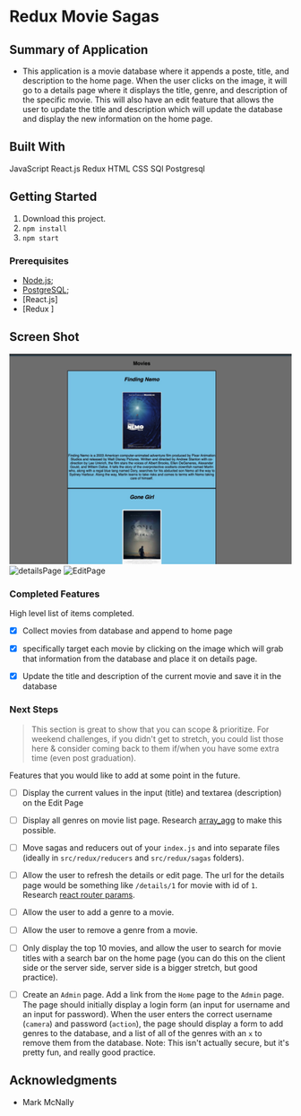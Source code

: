 # Redux Movie Sagas


## Summary of Application

- This application is a movie database where it appends a poste, title, and description to the home page. When the user clicks on the image, it will go
to a details page where it displays the title, genre, and description of the specific movie. This will also have an edit feature that allows the user to update the title and description which will update the database and display the new information on the home page. 

## Built With

JavaScript
React.js
Redux
HTML
CSS
SQl
Postgresql

## Getting Started

1. Download this project.
2. `npm install`
3. `npm start`

### Prerequisites

- [Node.js](https://nodejs.org/en/);
- [PostgreSQL](https://eggerapps.at/postico/);
- [React.js]
- [Redux ]

## Screen Shot
![movieHomePage](public/images/movieHomePage.jpg)
![detailsPage](/images/detailsPage.jpg)
![EditPage](/images/EditPage.jpg)



### Completed Features

High level list of items completed.

- [x] Collect movies from database and append to home page
- [x] specifically target each movie by clicking on the image which will grab that
      information from the database and place it on details page. 
- [x] Update the title and description of the current movie and save it in the database



### Next Steps

> This section is great to show that you can scope & prioritize. For weekend challenges, if you didn't get to stretch, you could list those here & consider coming back to them if/when you have some extra time (even post graduation).  

Features that you would like to add at some point in the future.

- [ ] Display the current values in the input (title) and textarea (description) on the Edit Page
- [ ] Display all genres on movie list page. Research [array_agg](https://stackoverflow.com/questions/43458174/how-to-save-and-return-javascript-object-with-subarray-in-normalized-sql) to make this possible.
- [ ] Move sagas and reducers out of your `index.js` and into separate files (ideally in `src/redux/reducers` and `src/redux/sagas` folders).
- [ ] Allow the user to refresh the details or edit page. The url for the details page would be something like `/details/1` for movie with id of `1`. Research [react router params](https://reacttraining.com/react-router/web/example/url-params).
- [ ] Allow the user to add a genre to a movie.
- [ ] Allow the user to remove a genre from a movie.
- [ ] Only display the top 10 movies, and allow the user to search for movie titles with a search bar on the home page (you can do this on the client side or the server side, server side is a bigger stretch, but good practice).
- [ ] Create an `Admin` page. Add a link from the `Home` page to the `Admin` page. The page should initially display a login form (an input for username and an input for password). When the user enters the correct username (`camera`) and password (`action`), the page should display a form to add genres to the database, and a list of all of the genres with an `x` to remove them from the database. Note: This isn't actually secure, but it's pretty fun, and really good practice.



## Acknowledgments

  - Mark McNally


